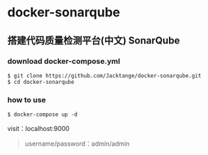 # docker-sonarqube

## 搭建代码质量检测平台(中文) SonarQube

### download docker-compose.yml
```
$ git clone https://github.com/Jacktange/docker-sonarqube.git
$ cd docker-sonarqube
```
### how to use
```
$ docker-compose up -d 
```
visit：localhost:9000
> username/password：admin/admin
